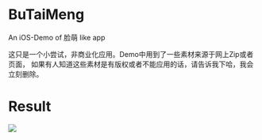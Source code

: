 BuTaiMeng
=========

An iOS-Demo of 脸萌 like app

这只是一个小尝试，非商业化应用。Demo中用到了一些素材来源于网上Zip或者页面，
如果有人知道这些素材是有版权或者不能应用的话，请告诉我下哈，我会立刻删除。


# Result 
<img src = "http://xuntaimage.qiniudn.com/d93765a7-8cad-4868-bda2-38e90a578bee.jpg" />
